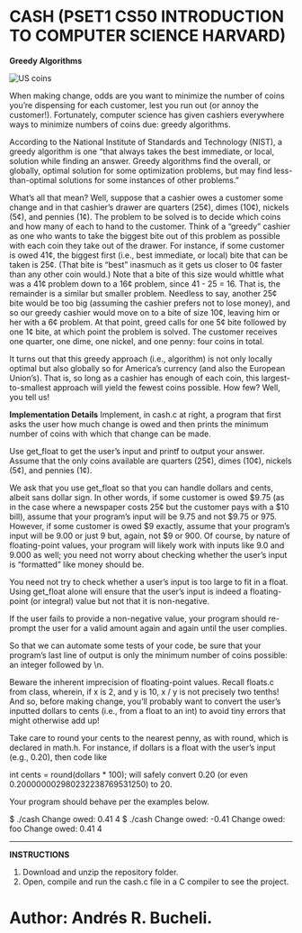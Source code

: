 # CASH (PSET1 CS50 INTRODUCTION TO COMPUTER SCIENCE HARVARD)

<strong>Greedy Algorithms</strong>

![US coins](https://lab.cs50.io/_site/3239b6b61ad1beb860bccf965c6c49f2e6984b79/cash/coins.jpg)

When making change, odds are you want to minimize the number of coins you’re dispensing for each customer, lest you run out
(or annoy the customer!). Fortunately, computer science has given cashiers everywhere ways to minimize numbers of coins due: 
greedy algorithms.

According to the National Institute of Standards and Technology (NIST), a greedy algorithm is one “that always takes the best immediate,
or local, solution while finding an answer. Greedy algorithms find the overall, or globally, optimal solution for some optimization 
problems, but may find less-than-optimal solutions for some instances of other problems.”

What’s all that mean? Well, suppose that a cashier owes a customer some change and in that cashier’s drawer are quarters (25¢), dimes 
(10¢), nickels (5¢), and pennies (1¢). The problem to be solved is to decide which coins and how many of each to hand to the customer. 
Think of a “greedy” cashier as one who wants to take the biggest bite out of this problem as possible with each coin they take out of the 
drawer. For instance, if some customer is owed 41¢, the biggest first (i.e., best immediate, or local) bite that can be taken is 25¢. 
(That bite is “best” inasmuch as it gets us closer to 0¢ faster than any other coin would.) Note that a bite of this size would whittle
what was a 41¢ problem down to a 16¢ problem, since 41 - 25 = 16. That is, the remainder is a similar but smaller problem. Needless to 
say, another 25¢ bite would be too big (assuming the cashier prefers not to lose money), and so our greedy cashier would move on to a bite
of size 10¢, leaving him or her with a 6¢ problem. At that point, greed calls for one 5¢ bite followed by one 1¢ bite, at which point the
problem is solved. The customer receives one quarter, one dime, one nickel, and one penny: four coins in total.

It turns out that this greedy approach (i.e., algorithm) is not only locally optimal but also globally so for America’s currency (and also 
the European Union’s). That is, so long as a cashier has enough of each coin, this largest-to-smallest approach will yield the fewest 
coins possible. How few? Well, you tell us!

<strong>Implementation Details</strong>
Implement, in cash.c at right, a program that first asks the user how much change is owed and then prints the minimum number of coins 
with which that change can be made.

Use get_float to get the user’s input and printf to output your answer. Assume that the only coins available are quarters (25¢), dimes
(10¢), nickels (5¢), and pennies (1¢).

We ask that you use get_float so that you can handle dollars and cents, albeit sans dollar sign. In other words, if some customer is 
owed $9.75 (as in the case where a newspaper costs 25¢ but the customer pays with a $10 bill), assume that your program’s input will be
9.75 and not $9.75 or 975. However, if some customer is owed $9 exactly, assume that your program’s input will be 9.00 or just 9 but,
again, not $9 or 900. Of course, by nature of floating-point values, your program will likely work with inputs like 9.0 and 9.000 as 
well; you need not worry about checking whether the user’s input is “formatted” like money should be.

You need not try to check whether a user’s input is too large to fit in a float. Using get_float alone will ensure that the user’s input 
is indeed a floating-point (or integral) value but not that it is non-negative.

If the user fails to provide a non-negative value, your program should re-prompt the user for a valid amount again and again until the 
user complies.

So that we can automate some tests of your code, be sure that your program’s last line of output is only the minimum number of coins 
possible: an integer followed by \n.

Beware the inherent imprecision of floating-point values. Recall floats.c from class, wherein, if x is 2, and y is 10, x / y is not 
precisely two tenths! And so, before making change, you’ll probably want to convert the user’s inputted dollars to cents (i.e., from a 
float to an int) to avoid tiny errors that might otherwise add up!

Take care to round your cents to the nearest penny, as with round, which is declared in math.h. For instance, if dollars is a float with
the user’s input (e.g., 0.20), then code like

int cents = round(dollars * 100);
will safely convert 0.20 (or even 0.200000002980232238769531250) to 20.

Your program should behave per the examples below.

$ ./cash
Change owed: 0.41
4
$ ./cash
Change owed: -0.41
Change owed: foo
Change owed: 0.41
4
<hr>
<strong>INSTRUCTIONS</strong>

1. Download and unzip the repository folder.
2. Open, compile and run the cash.c file in a C compiler to see the project.

# Author: Andrés R. Bucheli.

